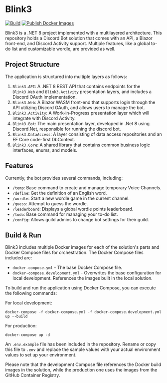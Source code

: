 # Blink3
[![Build](https://github.com/EpicOfficer/Blink3/actions/workflows/build.yml/badge.svg)](https://github.com/EpicOfficer/Blink3/actions/workflows/build.yml)
[![Publish Docker Images](https://github.com/EpicOfficer/Blink3/actions/workflows/docker-image.yml/badge.svg)](https://github.com/EpicOfficer/Blink3/actions/workflows/docker-image.yml)

Blink3 is a .NET 8 project implemented with a multilayered architecture. This repository holds a Discord Bot solution that comes with an API, a Blazor front-end, and Discord Activity support. Multiple features, like a global to-do list and customizable wordle, are provided as well.

## Project Structure
The application is structured into multiple layers as follows:
1. `Blink3.API`: A .NET 8 REST API that contains endpoints for the `Blink3.Web` and `Blink3.Activity` presentation layers, and includes a Discord OAuth implementation.
2. `Blink3.Web`: A Blazor WASM front-end that supports login through the API utilizing Discord OAuth, and allows users to manage the bot.
3. `Blink3.Activity`: A Work-in-Progress presentation layer which will integrate with Discord Activity.
4. `Blink3.Bot`: The main presentation layer, developed in .Net 8 using Discord.Net, responsible for running the discord bot.
5. `Blink3.DataAccess`: A layer consisting of data access repositories and an EF Core code-first DbContext.
6. `Blink3.Core`: A shared library that contains common business logic interfaces, enums, and models.

## Features
Currently, the bot provides several commands, including:
- `/temp`: Base command to create and manage temporary Voice Channels.
- `/define`: Get the definition of an English word.
- `/wordle`: Start a new wordle game in the current channel.
- `/guess`: Attempt to guess the wordle.
- `/leaderboard`: Displays a global wordle points leaderboard.
- `/todo`: Base command for managing your to-do list.
- `/config`: Allows guild admins to change bot settings for their guild.

## Build & Run
Blink3 includes multiple Docker images for each of the solution's parts and Docker Compose files for orchestration. The Docker Compose files included are:
- `docker-compose.yml` - The base Docker Compose file.
- `docker-compose.development.yml` - Overwrites the base configuration for local development. References the images built in the local solution.

To build and run the application using Docker Compose, you can execute the following commands:

For local development:

    docker-compose -f docker-compose.yml -f docker-compose.development.yml up --build 

For production:

    docker-compose up -d

An `.env.example` file has been included in the repository. Rename or copy this file to `.env` and replace the sample values with your actual environment values to set up your environment.

Please note that the development Compose file references the Docker build images in the solution, while the production one uses the images from the GitHub Container Registry.
